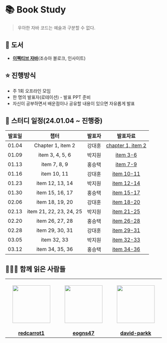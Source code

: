 # 📚 Book Study
> 우아한 자바 코드는 예술과 구분할 수 없다.

## 📖 도서
- [**이펙티브 자바**](https://product.kyobobook.co.kr/detail/S000001033066)(조슈아 블로크, 인사이트)

## ⭐️ 진행방식
- 주 1회 오프라인 모임
- 한 명의 발표자(로테이션) - 발표 PPT 준비
- 자신이 공부하면서 배운점이나 공유할 내용이 있으면 자유롭게 발표

## 📆 스터디 일정(24.01.04 ~ 진행중)

|          발표일           |                                       챕터                                        |        발표자       |    발표자료  |
| :---------------------: | :-----------------------------------------------------------------------------: | :----------------: | :--------: |
| 01.04 |        Chapter 1, item 2        |   강대훈   | [chapter 1, item 2](https://github.com/KonCC/effective-java/blob/main/presentation/chapter1%2Citem2.pdf) |
| 01.09 |        item 3, 4, 5, 6        |   박지원   | [item 3-6](https://github.com/KonCC/effective-java/blob/main/presentation/item3-item6.pdf) |
| 01.13 |        item 7, 8, 9        |   홍승택   | [item 7-9](https://github.com/KonCC/effective-java/blob/main/presentation/item7-item9.pdf) |
| 01.16 |        item 10, 11        |   강대훈   | [item 10-11](https://github.com/KonCC/test-driven-development/blob/main/%EB%B0%9C%ED%91%9C%EC%9E%90%EB%A3%8C/chapter%2013%2C%2014%2C%2015%2C%2016%2C%2017.pdf) |
| 01.23 |        item 12, 13, 14        |   박지원   | [item 12-14](https://github.com/KonCC/effective-java/blob/main/presentation/item12-item14.pdf) |
| 01.30 |        item 15, 16, 17        |   홍승택   | [item 15-17](https://github.com/KonCC/effective-java/blob/main/presentation/item15-item17.pdf) |
| 02.06 |        item 18, 19, 20        |   강대훈   | [item 18-20](https://github.com/KonCC/effective-java/blob/main/presentation/item18-item20.pdf) |
| 02.13 |        item 21, 22, 23, 24, 25        |   박지원   | [item 21-25](https://github.com/KonCC/effective-java/blob/main/presentation/item21-item25.pdf) |
| 02.20 |        item 26, 27, 28        |   홍승택   | [item 26-28](https://github.com/KonCC/effective-java/blob/main/presentation/item26-item28.pdf) |
| 02.28 |        item 29, 30, 31        |   강대훈   | [item 29-31](https://github.com/KonCC/effective-java/blob/main/presentation/item29-item31.pdf) |
| 03.05 |        item 32, 33        |   박지원   | [item 32-33](https://github.com/KonCC/effective-java/blob/main/presentation/item32-item33.pdf) |
| 03.12 |        item 34, 35, 36        |   홍승택   | [item 34-36](https://github.com/KonCC/effective-java/blob/main/presentation/item34-item36.pdf) |


## 🙆‍♂️🙆 함께 읽은 사람들
<table>
  <tr height="160px">
    <th align="center" width="150px">
      <a href="https://github.com/redcarrot1"><img height="120px" width="120px" src="https://avatars.githubusercontent.com/u/51076814?v=4"/>
    </th>
    <th align="center" width="150px">
      <a href="https://github.com/eogns47"><img height="120px" width="120px" src="https://avatars.githubusercontent.com/u/102205852?v=4"/></a>
    </th>
    <th align="center" width="150px">
      <a href="https://github.com/david-parkk"><img height="120px" width="120px" src="https://avatars.githubusercontent.com/u/57484954?v=4"/></a>
    </th>
  </tr>
  <tr>
    <td align="center" width="150px">
      <a href="https://github.com/redcarrot1"><strong>redcarrot1</strong></a>
    </td>
    <td align="center" width="150px">
      <a href="https://github.com/eogns47"><strong>eogns47</strong></a>
    </td>
    <td align="center" width="150px">
      <a href="https://github.com/david-parkk"><strong>david-parkk</strong></a>
    </td>
    
  </tr>
</table>
  
